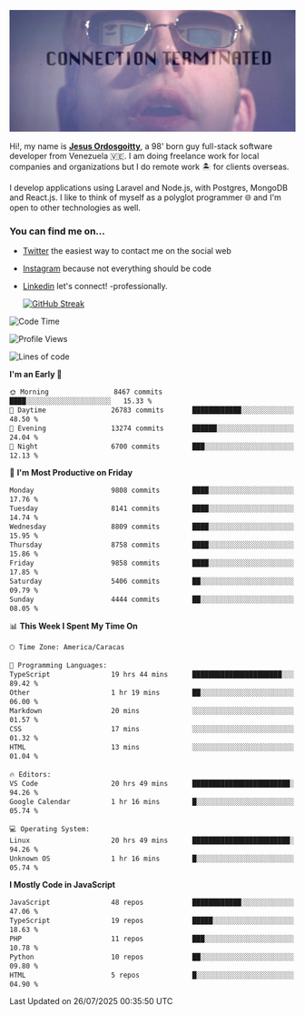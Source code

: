 ![hackers movie reference](./disconnected.jpg)

Hi!, my name is [**Jesus Ordosgoitty**](https://jodaz.dev), a 98' born guy full-stack software developer from Venezuela 🇻🇪. I am doing freelance work for local companies and organizations but I do remote work 🏝️ for clients overseas. 

I develop applications using Laravel and Node.js, with Postgres, MongoDB and React.js. I like to think of myself as a polyglot programmer 🌐 and I'm open to other technologies as well.

### You can find me on...

- [Twitter](https://twitter.com/jodaz_) the easiest way to contact me on the social web
- [Instagram](https://instagram.com/jodaz_) because not everything should be code
- [Linkedin](https://linkedin.com/in/jodaz) let's connect! -professionally.


    [![GitHub Streak](https://streak-stats.demolab.com?user=jodaz&theme=tokyonight)](https://git.io/streak-stats)

<!--START_SECTION:waka-->
![Code Time](http://img.shields.io/badge/Code%20Time-11%2C272%20hrs%2036%20mins-blue)

![Profile Views](http://img.shields.io/badge/Profile%20Views-0-blue)

![Lines of code](https://img.shields.io/badge/From%20Hello%20World%20I%27ve%20Written-84.6%20million%20lines%20of%20code-blue)

**I'm an Early 🐤** 

```text
🌞 Morning                8467 commits        ████░░░░░░░░░░░░░░░░░░░░░   15.33 % 
🌆 Daytime                26783 commits       ████████████░░░░░░░░░░░░░   48.50 % 
🌃 Evening                13274 commits       ██████░░░░░░░░░░░░░░░░░░░   24.04 % 
🌙 Night                  6700 commits        ███░░░░░░░░░░░░░░░░░░░░░░   12.13 % 
```
📅 **I'm Most Productive on Friday** 

```text
Monday                   9808 commits        ████░░░░░░░░░░░░░░░░░░░░░   17.76 % 
Tuesday                  8141 commits        ████░░░░░░░░░░░░░░░░░░░░░   14.74 % 
Wednesday                8809 commits        ████░░░░░░░░░░░░░░░░░░░░░   15.95 % 
Thursday                 8758 commits        ████░░░░░░░░░░░░░░░░░░░░░   15.86 % 
Friday                   9858 commits        ████░░░░░░░░░░░░░░░░░░░░░   17.85 % 
Saturday                 5406 commits        ██░░░░░░░░░░░░░░░░░░░░░░░   09.79 % 
Sunday                   4444 commits        ██░░░░░░░░░░░░░░░░░░░░░░░   08.05 % 
```


📊 **This Week I Spent My Time On** 

```text
🕑︎ Time Zone: America/Caracas

💬 Programming Languages: 
TypeScript               19 hrs 44 mins      ██████████████████████░░░   89.42 % 
Other                    1 hr 19 mins        ██░░░░░░░░░░░░░░░░░░░░░░░   06.00 % 
Markdown                 20 mins             ░░░░░░░░░░░░░░░░░░░░░░░░░   01.57 % 
CSS                      17 mins             ░░░░░░░░░░░░░░░░░░░░░░░░░   01.32 % 
HTML                     13 mins             ░░░░░░░░░░░░░░░░░░░░░░░░░   01.04 % 

🔥 Editors: 
VS Code                  20 hrs 49 mins      ████████████████████████░   94.26 % 
Google Calendar          1 hr 16 mins        █░░░░░░░░░░░░░░░░░░░░░░░░   05.74 % 

💻 Operating System: 
Linux                    20 hrs 49 mins      ████████████████████████░   94.26 % 
Unknown OS               1 hr 16 mins        █░░░░░░░░░░░░░░░░░░░░░░░░   05.74 % 
```

**I Mostly Code in JavaScript** 

```text
JavaScript               48 repos            ████████████░░░░░░░░░░░░░   47.06 % 
TypeScript               19 repos            █████░░░░░░░░░░░░░░░░░░░░   18.63 % 
PHP                      11 repos            ███░░░░░░░░░░░░░░░░░░░░░░   10.78 % 
Python                   10 repos            ██░░░░░░░░░░░░░░░░░░░░░░░   09.80 % 
HTML                     5 repos             █░░░░░░░░░░░░░░░░░░░░░░░░   04.90 % 
```




 Last Updated on 26/07/2025 00:35:50 UTC
<!--END_SECTION:waka-->
